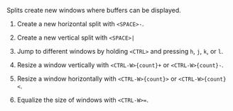 Splits create new windows where buffers can be displayed.

1. Create a new horizontal split with `<SPACE>-`.

2. Create a new vertical split with `<SPACE>|`

3. Jump to different windows by holding `<CTRL>` and pressing `h`, `j`, `k`, or `l`. 

4. Resize a window vertically with `<CTRL-W>{count}+` or `<CTRL-W>{count}-`.

5. Resize a window horizontally with `<CTRL-W>{count}>` or `<CTRL-W>{count}<`.

6. Equalize the size of windows with `<CTRL-W>=`.
